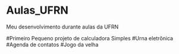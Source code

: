 # Aulas_UFRN
Meu desenvolvimento durante aulas da UFRN

#Primeiro Pequeno projeto de calculadora Simples
#Urna eletrônica
#Agenda de contatos
#Jogo da velha
